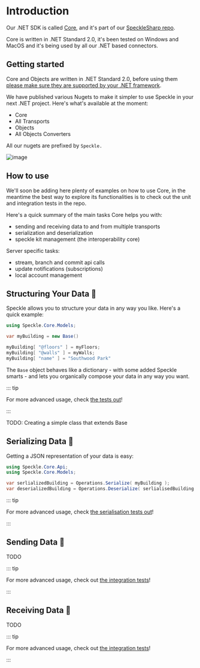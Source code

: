 # Introduction

Our .NET SDK is called [Core](https://github.com/specklesystems/speckle-sharp/tree/master/Core), and it's part of our [SpeckleSharp repo](https://github.com/specklesystems/speckle-sharp).

Core is written in .NET Standard 2.0, it's been tested on Windows and MacOS and it's being used by all our .NET based connectors.

## Getting started

Core and Objects are written in .NET Standard 2.0, before using them [please make sure they are supported by your .NET framework](https://docs.microsoft.com/en-us/dotnet/standard/net-standard#net-implementation-support). 

We have published various Nugets to make it simpler to use Speckle in your next .NET project. Here's what's available at the moment:

- Core
- All Transports
- Objects
- All Objects Converters

All our nugets are prefixed by `Speckle.` 

![image](https://user-images.githubusercontent.com/2679513/113474800-0833f880-946a-11eb-8c90-92b23918a0c8.png)


## How to use

We'll soon be adding here plenty of examples on how to use Core, in the meantime the best way to explore its functionalities is to check out the unit and integration tests in the repo.

Here's a quick summary of the main tasks Core helps you with:

- sending and receiving data to and from multiple transports
- serialization and deserialization
- speckle kit management (the interoperability core)

Server specific tasks:
- stream, branch and commit api calls
- update notifications (subscriptions)
- local account management

## Structuring Your Data 🚧

Speckle allows you to structure your data in any way you like. Here's a quick example:

```cs
using Speckle.Core.Models;

var myBuilding = new Base()

myBuilding[ "@floors" ] = myFloors;
myBuilding[ "@walls" ] = myWalls;
myBuilding[ "name" ] = "Southwood Park"

```

The `Base` object behaves like a dictionary - with some added Speckle smarts - and lets you organically compose your data in any way you want. 

::: tip

For more advanced usage, check [the tests out](https://github.com/specklesystems/speckle-sharp/blob/master/Core/Tests/BaseTests.cs)! 

:::

TODO: Creating a simple class that extends Base

## Serializing Data 🚧

Getting a JSON representation of your data is easy:

```cs
using Speckle.Core.Api;
using Speckle.Core.Models;

var serlializedBuilding = Operations.Serialize( myBuilding );
var deserializedBuilding = Operations.Deserialize( serlialisedBuilding );

```

::: tip

For more advanced usage, check [the serialisation tests out](https://github.com/specklesystems/speckle-sharp/blob/9039c5bd1e3e6b86538c145ad8d6e899995230c2/Core/Tests/SerializationTests.cs#L10-L34)! 

:::

## Sending Data 🚧

TODO

::: tip

For more advanced usage, check out [the integration tests](https://github.com/specklesystems/speckle-sharp/blob/9039c5bd1e3e6b86538c145ad8d6e899995230c2/Core/IntegrationTests/Api.cs#L303-L321)! 

:::

## Receiving Data 🚧

TODO

::: tip

For more advanced usage, check out [the integration tests](https://github.com/specklesystems/speckle-sharp/blob/9039c5bd1e3e6b86538c145ad8d6e899995230c2/Core/IntegrationTests/Api.cs#L303-L321)! 

:::

